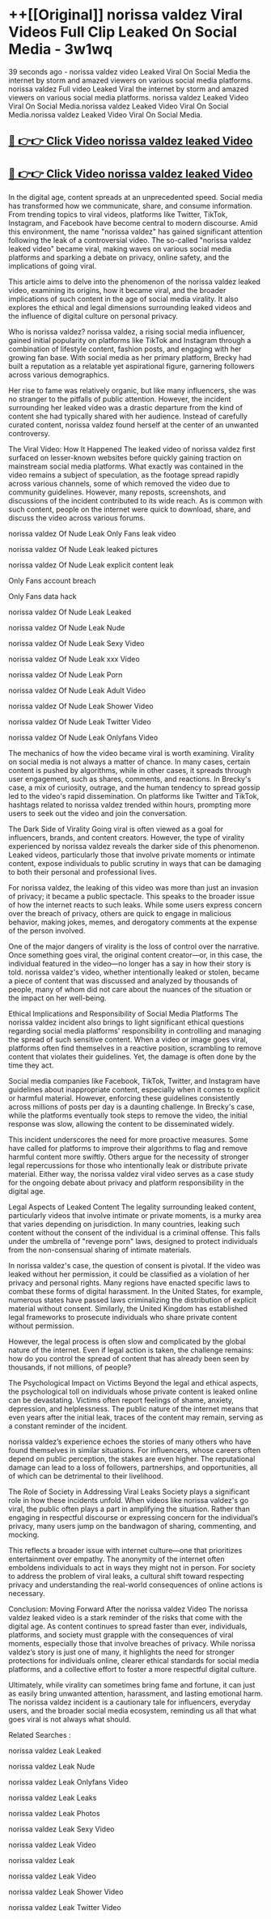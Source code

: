 # ++[[Original]] norissa valdez Viral Videos Full Clip Leaked On Social Media - 3w1wq<br>

39 seconds ago - norissa valdez video Leaked Viral On Social Media the internet by storm and amazed viewers on various social media platforms.
norissa valdez Full video Leaked Viral the internet by storm and amazed viewers on various social media platforms. norissa valdez Leaked Video Viral On Social Media.norissa valdez Leaked Video Viral On Social Media.norissa valdez Leaked Video Viral On Social Media.<br>


## [🔴 👉👉 Click Video norissa valdez leaked Video ](https://onlyclips.site?title=norissa_valdez&ref=git)

## [🔴 👉👉 Click Video norissa valdez leaked Video ](https://onlyclips.site?title=norissa_valdez&ref=git)

In the digital age, content spreads at an unprecedented speed. Social media has transformed how we communicate, share, and consume information. From trending topics to viral videos, platforms like Twitter, TikTok, Instagram, and Facebook have become central to modern discourse. Amid this environment, the name "norissa valdez" has gained significant attention following the leak of a controversial video. The so-called "norissa valdez leaked video" became viral, making waves on various social media platforms and sparking a debate on privacy, online safety, and the implications of going viral.

This article aims to delve into the phenomenon of the norissa valdez leaked video, examining its origins, how it became viral, and the broader implications of such content in the age of social media virality. It also explores the ethical and legal dimensions surrounding leaked videos and the influence of digital culture on personal privacy.

Who is norissa valdez?
norissa valdez, a rising social media influencer, gained initial popularity on platforms like TikTok and Instagram through a combination of lifestyle content, fashion posts, and engaging with her growing fan base. With social media as her primary platform, Brecky had built a reputation as a relatable yet aspirational figure, garnering followers across various demographics.

Her rise to fame was relatively organic, but like many influencers, she was no stranger to the pitfalls of public attention. However, the incident surrounding her leaked video was a drastic departure from the kind of content she had typically shared with her audience. Instead of carefully curated content, norissa valdez found herself at the center of an unwanted controversy.

The Viral Video: How It Happened
The leaked video of norissa valdez first surfaced on lesser-known websites before quickly gaining traction on mainstream social media platforms. What exactly was contained in the video remains a subject of speculation, as the footage spread rapidly across various channels, some of which removed the video due to community guidelines. However, many reposts, screenshots, and discussions of the incident contributed to its wide reach. As is common with such content, people on the internet were quick to download, share, and discuss the video across various forums.

norissa valdez Of Nude Leak Only Fans leak video

norissa valdez Of Nude Leak leaked pictures

norissa valdez Of Nude Leak explicit content leak

Only Fans account breach

Only Fans data hack

norissa valdez Of Nude Leak Leaked

norissa valdez Of Nude Leak Nude

norissa valdez Of Nude Leak Sexy Video

norissa valdez Of Nude Leak xxx Video

norissa valdez Of Nude Leak Porn

norissa valdez Of Nude Leak Adult Video

norissa valdez Of Nude Leak Shower Video

norissa valdez Of Nude Leak Twitter Video

norissa valdez Of Nude Leak Onlyfans Video

The mechanics of how the video became viral is worth examining. Virality on social media is not always a matter of chance. In many cases, certain content is pushed by algorithms, while in other cases, it spreads through user engagement, such as shares, comments, and reactions. In Brecky's case, a mix of curiosity, outrage, and the human tendency to spread gossip led to the video's rapid dissemination. On platforms like Twitter and TikTok, hashtags related to norissa valdez trended within hours, prompting more users to seek out the video and join the conversation.

The Dark Side of Virality
Going viral is often viewed as a goal for influencers, brands, and content creators. However, the type of virality experienced by norissa valdez reveals the darker side of this phenomenon. Leaked videos, particularly those that involve private moments or intimate content, expose individuals to public scrutiny in ways that can be damaging to both their personal and professional lives.

For norissa valdez, the leaking of this video was more than just an invasion of privacy; it became a public spectacle. This speaks to the broader issue of how the internet reacts to such leaks. While some users express concern over the breach of privacy, others are quick to engage in malicious behavior, making jokes, memes, and derogatory comments at the expense of the person involved.

One of the major dangers of virality is the loss of control over the narrative. Once something goes viral, the original content creator—or, in this case, the individual featured in the video—no longer has a say in how their story is told. norissa valdez's video, whether intentionally leaked or stolen, became a piece of content that was discussed and analyzed by thousands of people, many of whom did not care about the nuances of the situation or the impact on her well-being.

Ethical Implications and Responsibility of Social Media Platforms
The norissa valdez incident also brings to light significant ethical questions regarding social media platforms' responsibility in controlling and managing the spread of such sensitive content. When a video or image goes viral, platforms often find themselves in a reactive position, scrambling to remove content that violates their guidelines. Yet, the damage is often done by the time they act.

Social media companies like Facebook, TikTok, Twitter, and Instagram have guidelines about inappropriate content, especially when it comes to explicit or harmful material. However, enforcing these guidelines consistently across millions of posts per day is a daunting challenge. In Brecky's case, while the platforms eventually took steps to remove the video, the initial response was slow, allowing the content to be disseminated widely.

This incident underscores the need for more proactive measures. Some have called for platforms to improve their algorithms to flag and remove harmful content more swiftly. Others argue for the necessity of stronger legal repercussions for those who intentionally leak or distribute private material. Either way, the norissa valdez viral video serves as a case study for the ongoing debate about privacy and platform responsibility in the digital age.

Legal Aspects of Leaked Content
The legality surrounding leaked content, particularly videos that involve intimate or private moments, is a murky area that varies depending on jurisdiction. In many countries, leaking such content without the consent of the individual is a criminal offense. This falls under the umbrella of "revenge porn" laws, designed to protect individuals from the non-consensual sharing of intimate materials.

In norissa valdez's case, the question of consent is pivotal. If the video was leaked without her permission, it could be classified as a violation of her privacy and personal rights. Many regions have enacted specific laws to combat these forms of digital harassment. In the United States, for example, numerous states have passed laws criminalizing the distribution of explicit material without consent. Similarly, the United Kingdom has established legal frameworks to prosecute individuals who share private content without permission.

However, the legal process is often slow and complicated by the global nature of the internet. Even if legal action is taken, the challenge remains: how do you control the spread of content that has already been seen by thousands, if not millions, of people?

The Psychological Impact on Victims
Beyond the legal and ethical aspects, the psychological toll on individuals whose private content is leaked online can be devastating. Victims often report feelings of shame, anxiety, depression, and helplessness. The public nature of the internet means that even years after the initial leak, traces of the content may remain, serving as a constant reminder of the incident.

norissa valdez’s experience echoes the stories of many others who have found themselves in similar situations. For influencers, whose careers often depend on public perception, the stakes are even higher. The reputational damage can lead to a loss of followers, partnerships, and opportunities, all of which can be detrimental to their livelihood.

The Role of Society in Addressing Viral Leaks
Society plays a significant role in how these incidents unfold. When videos like norissa valdez's go viral, the public often plays a part in amplifying the situation. Rather than engaging in respectful discourse or expressing concern for the individual’s privacy, many users jump on the bandwagon of sharing, commenting, and mocking.

This reflects a broader issue with internet culture—one that prioritizes entertainment over empathy. The anonymity of the internet often emboldens individuals to act in ways they might not in person. For society to address the problem of viral leaks, a cultural shift toward respecting privacy and understanding the real-world consequences of online actions is necessary.

Conclusion: Moving Forward After the norissa valdez Video
The norissa valdez leaked video is a stark reminder of the risks that come with the digital age. As content continues to spread faster than ever, individuals, platforms, and society must grapple with the consequences of viral moments, especially those that involve breaches of privacy. While norissa valdez’s story is just one of many, it highlights the need for stronger protections for individuals online, clearer ethical standards for social media platforms, and a collective effort to foster a more respectful digital culture.

Ultimately, while virality can sometimes bring fame and fortune, it can just as easily bring unwanted attention, harassment, and lasting emotional harm. The norissa valdez incident is a cautionary tale for influencers, everyday users, and the broader social media ecosystem, reminding us all that what goes viral is not always what should.

Related Searches :

norissa valdez Leak Leaked

norissa valdez Leak Nude

norissa valdez Leak Onlyfans Video

norissa valdez Leak Leaks

norissa valdez Leak Photos

norissa valdez Leak Sexy Video

norissa valdez Leak Video

norissa valdez Leak

norissa valdez Leak Video

norissa valdez Leak Shower Video

norissa valdez Leak Twitter Video

